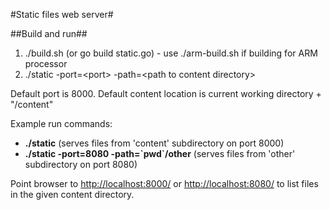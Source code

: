 #Static files web server#

##Build and run##
1. ./build.sh (or go build static.go) - use ./arm-build.sh if building for ARM processor
2. ./static -port=&lt;port&gt; -path=&lt;path to content directory&gt;

Default port is 8000. Default content location is current working directory + "/content"

Example run commands:
* **./static** (serves files from 'content' subdirectory on port 8000)
* **./static -port=8080 -path=&#96;pwd&#96;/other** (serves files from 'other' subdirectory on port 8080)

Point browser to [http://localhost:8000/](http://localhost:8000/) or [http://localhost:8080/](http://localhost:8080/) to list files in the given content directory.
